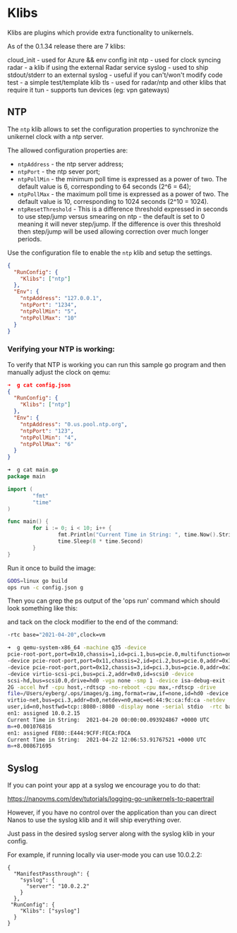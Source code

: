Klibs
=======

Klibs are plugins which provide extra functionality to unikernels.

As of the 0.1.34 release there are 7 klibs:

cloud_init - used for Azure && env config init
ntp - used for clock syncing
radar - a klib if using the external Radar service
syslog - used to ship stdout/stderr to an external syslog - useful if
you can't/won't modify code
test - a simple test/template klib
tls - used for radar/ntp and other klibs that require it
tun - supports tun devices (eg: vpn gateways)

## NTP

The `ntp` klib allows to set the configuration properties to synchronize the unikernel clock with a ntp server.

The allowed configuration properties are:
- `ntpAddress` - the ntp server address;
- `ntpPort` - the ntp sever port;
- `ntpPollMin` - the minimum poll time is expressed as a power of two. The default value is 6, corresponding to 64 seconds (2^6 = 64);
- `ntpPollMax` - the maximum poll time is expressed as a power of two. The default value is 10, corresponding to 1024 seconds (2^10 = 1024).
- `ntpResetThreshold` - This is a difference threshold expressed in seconds to use step/jump versus smearing on ntp - the default is set to 0 meaning it will never step/jump. If the difference is over this threshold then step/jump will be used allowing correction over much longer periods.

Use the configuration file to enable the `ntp` klib and setup the settings.
```json
{
  "RunConfig": {
    "Klibs": ["ntp"]
  },
  "Env": {
    "ntpAddress": "127.0.0.1",
    "ntpPort": "1234",
    "ntpPollMin": "5",
    "ntpPollMax": "10"
  }
}
```

### Verifying your NTP is working:

To verify that NTP is working you can run this sample go program and
then manually adjust the clock on qemu:

```json
➜  g cat config.json
{
  "RunConfig": {
    "Klibs": ["ntp"]
  },
  "Env": {
    "ntpAddress": "0.us.pool.ntp.org",
    "ntpPort": "123",
    "ntpPollMin": "4",
    "ntpPollMax": "6"
  }
}
```

```go
➜  g cat main.go
package main

import (
        "fmt"
        "time"
)

func main() {
        for i := 0; i < 10; i++ {
                fmt.Println("Current Time in String: ", time.Now().String())
                time.Sleep(8 * time.Second)
        }
}
```

Run it once to build the image:

```bash
GOOS=linux go build
ops run -c config.json g
```

Then you can grep the ps output of the 'ops run' command which should
look something like this:

and tack on the clock modifier to the end of the command:
```bash
-rtc base="2021-04-20",clock=vm
```

```bash
➜  g qemu-system-x86_64 -machine q35 -device
pcie-root-port,port=0x10,chassis=1,id=pci.1,bus=pcie.0,multifunction=on,addr=0x3
-device pcie-root-port,port=0x11,chassis=2,id=pci.2,bus=pcie.0,addr=0x3.0x1
-device pcie-root-port,port=0x12,chassis=3,id=pci.3,bus=pcie.0,addr=0x3.0x2
-device virtio-scsi-pci,bus=pci.2,addr=0x0,id=scsi0 -device
scsi-hd,bus=scsi0.0,drive=hd0 -vga none -smp 1 -device isa-debug-exit -m
2G -accel hvf -cpu host,-rdtscp -no-reboot -cpu max,-rdtscp -drive
file=/Users/eyberg/.ops/images/g.img,format=raw,if=none,id=hd0 -device
virtio-net,bus=pci.3,addr=0x0,netdev=n0,mac=e6:44:9c:ca:fd:ca -netdev
user,id=n0,hostfwd=tcp::8080-:8080 -display none -serial stdio  -rtc base="2021-04-20",clock=vm
en1: assigned 10.0.2.15
Current Time in String:  2021-04-20 00:00:00.093924867 +0000 UTC
m=+0.001076816
en1: assigned FE80::E444:9CFF:FECA:FDCA
Current Time in String:  2021-04-22 12:06:53.91767521 +0000 UTC
m=+8.008671695
```

## Syslog

If you can point your app at a syslog we encourage you to do that:

https://nanovms.com/dev/tutorials/logging-go-unikernels-to-papertrail

However, if you have no control over the application than you can direct
Nanos to use the syslog klib and it will ship everything over.

Just pass in the desired syslog server along with the syslog
klib in your config.

For example, if running locally via user-mode you can use 10.0.2.2:

```
{
  "ManifestPassthrough": {
    "syslog": {
      "server": "10.0.2.2"
    }
  },
 "RunConfig": {
    "Klibs": ["syslog"]
  }
}
```
